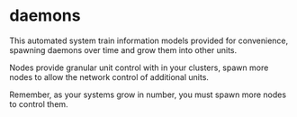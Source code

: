 # daemons
This automated system train information models provided for convenience, spawning daemons over time and grow them into other units.

Nodes provide granular unit control with in your clusters, spawn more nodes to allow the network control of additional units.

Remember, as your systems grow in number, you must spawn more nodes to control them.


